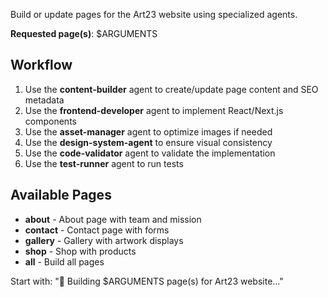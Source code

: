 Build or update pages for the Art23 website using specialized agents.

**Requested page(s)**: $ARGUMENTS

## Workflow

1. Use the **content-builder** agent to create/update page content and SEO metadata
2. Use the **frontend-developer** agent to implement React/Next.js components
3. Use the **asset-manager** agent to optimize images if needed
4. Use the **design-system-agent** to ensure visual consistency
5. Use the **code-validator** agent to validate the implementation
6. Use the **test-runner** agent to run tests

## Available Pages
- **about** - About page with team and mission
- **contact** - Contact page with forms
- **gallery** - Gallery with artwork displays
- **shop** - Shop with products
- **all** - Build all pages

Start with: "🎨 Building $ARGUMENTS page(s) for Art23 website..."
